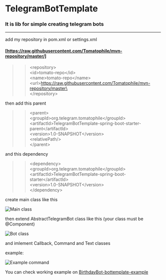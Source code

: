 # TelegramBotTemplate
### It is lib for simple creating telegram bots

---

add my repository in pom.xml or settings.xml

#### [https://raw.githubusercontent.com/Tomatophile/mvn-repository/master/]

>>\<repository>\
>>\<id>tomato-repo\</id>\
>>\<name>tomato-repo\</name>\
>>\<url>https://raw.githubusercontent.com/Tomatophile/mvn-repository/master\</url>\
>>\</repository>

then add this parent

>>\<parent>\
>>  \<groupId>org.telegram.tomatophile\</groupId>\
>>  \<artifactId>TelegramBotTemplate-spring-boot-starter-parent\</artifactId>\
>>  \<version>1.0-SNAPSHOT\</version>\
>>  \<relativePath/>\
>>\</parent>

and this dependency

>>\<dependency>\
>>  \<groupId>org.telegram.tomatophile\</groupId>\
>>  \<artifactId>TelegramBotTemplate-spring-boot-starter\</artifactId>\
>>  \<version>1.0-SNAPSHOT\</version>\
>>\</dependency>

create main class like this

![Main class](https://i.ibb.co/LxcffQ1/image.png)

then extend AbstractTelegramBot class like this (your class must be @Component)

![Bot class](https://i.ibb.co/6bLQSNR/image.png)

and imlement Callback, Command and Text classes

example: 

![Example command](https://i.ibb.co/2scZZ74/image.png)

You can check working example on [BirthdayBot-bottemplate-example](https://github.com/Tomatophile/BirthdayBot-bottemplate-example)

